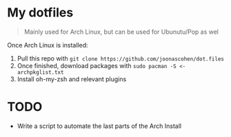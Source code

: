 # My dotfiles
> Mainly used for Arch Linux, but can be used for Ubunutu/Pop as wel

Once Arch Linux is installed:
1. Pull this repo with `git clone https://github.com/joonascohen/dot.files`
2. Once finished, download packages with `sudo pacman -S <- archpkglist.txt`
3. Install oh-my-zsh and relevant plugins

# TODO
- Write a script to automate the last parts of the Arch Install 

